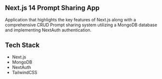 ## Next.js 14 Prompt Sharing App

Application that highlights the key features of Next.js along with a comprehensive CRUD Prompt sharing system utilizing a MongoDB database and implementing NextAuth authentication.

## Tech Stack

- Next.js
- MongoDB
- NextAuth
- TailwindCSS
